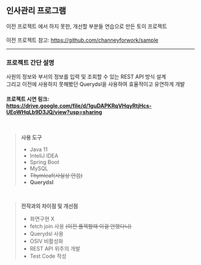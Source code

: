 인사관리 프로그램
------------------------------------------------------------------------------

이전 프로젝트 에서 하지 못한, 개선할 부분들 연습으로 만든 토이 프로젝트</br></br>
이전 프로젝트 참고: <https://github.com/channeyforwork/sample>
- - - - - - - - - - - - - - - - - - - - - - - - - - - - - - - - - - - - 
### 프로젝트 간단 설명</br>
사원의 정보와 부서의 정보를 입력 및 조회할 수 있는 REST API 방식 설계 </br>
그리고 이전에 사용하지 못해봤던 Querydsl을 사용하여 효율적이고 유연하게 개발
</br>
#### 프로젝트 시연 링크: <https://drive.google.com/file/d/1guDAPKRqVHqyRtjHcs-UEoWHqLb9D3JQ/view?usp=sharing>
</br>

> **사용 도구**
> * Java 11
> * InteliJ IDEA
> * Spring Boot
> * MySQL
> * ~~Thymleaf(사실상 안씀)~~
> * **Querydsl**
>
<br/>

> **전작과의 차이점 및 개선점**
> * 화면구현 X
> * fetch join 사용 ~~(이전 플젝할때 이걸 안했다니)~~
> * Querydsl 사용
> * OSIV 비활성화
> * REST API 위주의 개발
> * Test Code 작성
<br/>
